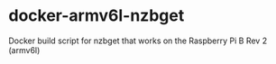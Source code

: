 # docker-armv6l-nzbget
Docker build script for nzbget that works on the Raspberry Pi B Rev 2 (armv6l)
